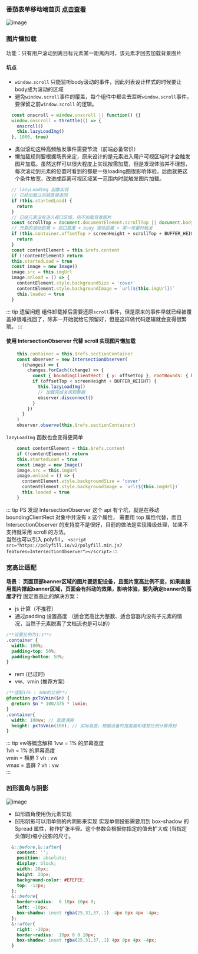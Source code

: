 ### 番茄表单移动端首页 [点击查看](https://fanqier.cn/mobileindex) 
![image](http://image.zhoufeifan.tech/blog/project/1.png?imageView2/2/w/300)
### 图片懒加载
功能：只有用户滚动到离目标元素某一距离内时，该元素才回去加载背景图片
#### 坑点
- ```window.scroll``` 只能监听body滚动的事件，因此列表设计样式的时候要让body成为滚动的区域
- 避免```window.scroll```事件的覆盖，每个组件中都会去监听```window.scroll```事件，要保留之前```window.scroll``` 的逻辑。
``` js
  const onscroll = window.onscroll || function() {}
  window.onscroll = throttle(() => {
    onscroll()
    this.lazyLoadImg()
  }, 1000, true)
```
- 类似滚动这种高频触发事件需要节流（前端必备常识）
- 懒加载规则要根据场景来定，原来设计的是元素进入用户可视区域时才会触发图片加载。虽然这样可以很大程度上实现按需加载，但是发现体验并不理想，每次滚动到元素的位置时看到的都是一张loading图很影响体验。后面就把这个条件放宽，改进成距离可视区域某一范围内时就触发图片加载。
``` js
  // lazyLoadImg 函数实现
  // 已经加载过的就直接返回
  if (this.startedLoad) {
    return
  }
  // 已经元素没有进入视口区域，则不加载背景图片
  const scrollTop = document.documentElement.scrollTop || document.body.scrollTop // 滚动条距离顶部高度
  // 元素的滚动距离 > 视口高度 + body 滚动距离 + 某一常量时触发
  if (this.container.offsetTop > screenHeight + scrollTop + BUFFER_HEIGHT) {
    return
  }
  const contentElement = this.$refs.content
  if (!contentElement) return
  this.startedLoad = true
  const image = new Image()
  image.src = this.imgUrl
  image.onload = () => {
    contentElement.style.backgroundSize = 'cover'
    contentElement.style.backgroundImage = `url(${this.imgUrl})`
    this.loaded = true
  }
```
::: tip 遗留问题
组件卸载掉后需要还原```scroll```事件，但是原来的事件早就已经被覆盖掉很难找回了，除非一开始就给它预留好，但是这样做代码逻辑就会变得很繁琐。
:::
#### 使用 IntersectionObserver 代替 scroll 实现图片懒加载
```js
    this.container = this.$refs.sectionContainer
    const observer = new IntersectionObserver(
      (changes) => {
        changes.forEach((change) => {
          const { boundingClientRect: { y: offsetTop }, rootBounds: { height: screenHeight }} = change
          if (offsetTop < screenHeight + BUFFER_HEIGHT) {
            this.lazyLoadImg()
            // 加载完成关闭观察器
            observer.disconnect()
          }
        })
      }
    )
    observer.observe(this.$refs.sectionContainer)
``` 
```lazyLoadImg``` 函数也会变得更简单
``` js
    const contentElement = this.$refs.content
    if (!contentElement) return
    this.startedLoad = true
    const image = new Image()
    image.src = this.imgUrl
    image.onload = () => {
      contentElement.style.backgroundSize = 'cover'
      contentElement.style.backgroundImage = `url(${this.imgUrl})`
      this.loaded = true
    }
```
::: tip PS
发现 IntersectionObserver 这个 api 有个坑，就是在移动 boundingClientRect 对象中并没有 x 这个属性， 需要用 top 属性代替，而且 IntersectionObserver 的支持度不是很好，目前的做法是实现降级处理，如果不支持就采用 scroll 的方法。  
当然也可以引入 polyfill 。 ```<script src="https://polyfill.io/v2/polyfill.min.js?features=IntersectionObserver"></script>```
:::
### 宽高比适配
**场景： 页面顶部banner区域的图片要适配设备，且图片宽高比例不变，如果直接用图片撑起banner区域，页面会有抖动的效果，影响体验，要先确定banner的高度才行**
固定宽高比的解决方案：
- js 计算（不推荐）
- 通过padding 设置高度 （适合宽高比为整数、适合容器内没有子元素的情况，当然子元素脱离了文档流也是可以的）
``` css
/**设置比例为1:1**/
.container {
  width: 100%;
  padding-top: 50%;
  padding-bottom: 50%;
}
```
- rem (已过时)
- vw、vmin (推荐方案)
``` scss
/**适配375 : 100的比例**/
@function pxToVmin($n) {
  @return $n * 100/375 * 1vmin;
}
.container{
  width: 100vw; // 宽度满屏
  height: pxToVmin(100); // 实际高度，根据设备的宽度度和理想比例计算得到
}
```
::: tip vw等概念解释
1vw = 1% 的屏幕宽度  
1vh = 1% 的屏幕高度  
vmin =  横屏 ? vh : vw  
vmax = 竖屏 ? vh : vw   
:::
### 凹形圆角与阴影
![image](http://image.zhoufeifan.tech/blog/project/2.png)
- 凹形圆角使用伪元素实现
- 凹形阴影可以用单侧的内阴影来实现
实现单侧投影需要用到 box-shadow 的 Spread 属性，称作扩张半径。这个参数会根据你指定的值去扩大或 (当指定负值时)缩小投影的尺寸。
``` scss
  &::before,&::after{
    content: '';
    position: absolute;
    display: block;
    width: 20px;
    height: 20px;
    background-color: #EFEFEE;
    top: -12px;
  };
  &::before{
    border-radius:  0 10px 10px 0;
    left: -10px;
    box-shadow: inset rgba(25,31,37,.1) -4px 0px 4px -4px;
  };
  &::after{
    right: -10px;
    border-radius:  10px 0 0 10px;
    box-shadow: inset rgba(25,31,37,.1) 4px 0px 4px -4px;
  }
```
